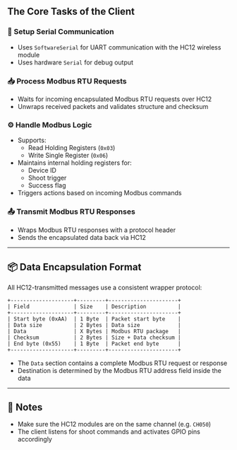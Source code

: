 ## The Core Tasks of the Client

### 📡 Setup Serial Communication

- Uses `SoftwareSerial` for UART communication with the HC12 wireless module  
- Uses hardware `Serial` for debug output

### 📥 Process Modbus RTU Requests

- Waits for incoming encapsulated Modbus RTU requests over HC12  
- Unwraps received packets and validates structure and checksum

### ⚙️ Handle Modbus Logic

- Supports:
  - Read Holding Registers (`0x03`)
  - Write Single Register (`0x06`)
- Maintains internal holding registers for:
  - Device ID
  - Shoot trigger
  - Success flag
- Triggers actions based on incoming Modbus commands

### 📤 Transmit Modbus RTU Responses

- Wraps Modbus RTU responses with a protocol header  
- Sends the encapsulated data back via HC12

---

## 📦 Data Encapsulation Format

All HC12-transmitted messages use a consistent wrapper protocol:

```
+--------------------+---------+----------------------+
| Field              | Size    | Description          |
+--------------------+---------+----------------------+
| Start byte (0xAA)  | 1 Byte  | Packet start byte    |
| Data size          | 2 Bytes | Data size            |
| Data               | X Bytes | Modbus RTU package   |
| Checksum           | 2 Bytes | Size + Data checksum |
| End byte (0x55)    | 1 Byte  | Packet end byte      |
+--------------------+---------+----------------------+
```

- The `Data` section contains a complete Modbus RTU request or response
- Destination is determined by the Modbus RTU address field inside the data

---

## 🔧 Notes

- Make sure the HC12 modules are on the same channel (e.g. `CH050`)  
- The client listens for shoot commands and activates GPIO pins accordingly

